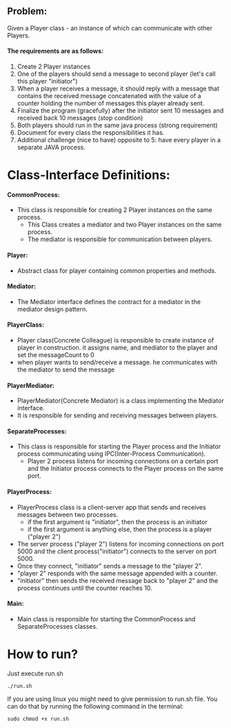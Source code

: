 ## **Problem:**
Given a Player class - an instance of which can communicate with other Players.

#### **The requirements are as follows:**

1. Create 2 Player instances
2. One of the players should send a message to second player (let's call this player "initiator")
3. When a player receives a message, it should reply with a message that contains the received message concatenated with the value of a counter holding the number of messages this player already sent.
4. Finalize the program (gracefully) after the initiator sent 10 messages and received back 10 messages (stop condition)
5. Both players should run in the same java process (strong requirement)
6. Document for every class the responsibilities it has.
7. Additional challenge (nice to have) opposite to 5: have every player in a separate JAVA process.


# **Class-Interface Definitions:**
#### **CommonProcess:**
 * This class is responsible for creating 2 Player instances on the same process.
   * This Class creates a mediator and two Player instances on the same process.
   * The mediator is responsible for communication between players.
 
#### **Player:**
 * Abstract class for player containing common properties and methods.
 
#### **Mediator:**
 *  The Mediator interface defines the contract for a mediator in the mediator design pattern.
 
#### **PlayerClass:**
 * Player class(Concrete Colleague) is responsible to create instance of player in construction. it assigns name, and mediator to the player and set the messageCount to 0
 * when player wants to send/receive a message. he communicates with the mediator to send the message
 
#### **PlayerMediator:**
 * PlayerMediator(Concrete Mediator) is a class implementing the Mediator interface.
 * It is responsible for sending and receiving messages between players.

#### **SeparateProcesses:**
 * This class is responsible for starting the Player process and the Initiator process communicating using IPC(Inter-Process Communication).
   * Player 2 process listens for incoming connections on a certain port and the Initiator process connects to the Player process on the same port.

#### **PlayerProcess:**
 * PlayerProcess class is a client-server app that sends and receives messages between two processes.
   * if the first argument is "initiator", then the process is an initiator
   * if the first argument is anything else, then the process is a player ("player 2")
 * The server process ("player 2") listens for incoming connections on port 5000 and the client process("initiator") connects to the server on port 5000.
 * Once they connect, "initiator" sends a message to the "player 2".
 * "player 2" responds with the same message appended with a counter.
 * "initiator" then sends the received message back to "player 2" and the process continues until the counter reaches 10.

#### **Main:**
 * Main class is responsible for starting the CommonProcess and SeparateProcesses classes.
 
# **How to run?**

Just execute run.sh

    ./run.sh

If you are using linux you might need to give permission to run.sh file. You can do that by running the following command in the terminal:

    sudo chmod +x run.sh    

